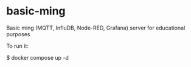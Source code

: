 # basic-ming
Basic ming (MQTT, InfluDB, Node-RED, Grafana) server for educational purposes

To run it: 

$ docker compose up -d


